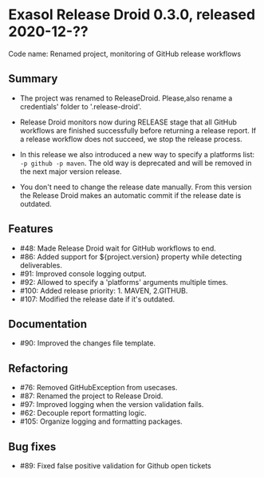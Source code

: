 # Exasol Release Droid 0.3.0, released 2020-12-??

Code name: Renamed project, monitoring of GitHub release workflows

## Summary

- The project was renamed to ReleaseDroid. Please,also rename a credentials' folder to '.release-droid'.
- Release Droid monitors now during RELEASE stage that all GitHub workflows are finished successfully before returning a release report. If a release workflow does not succeed, we stop the release process.

- In this release we also introduced a new way to specify a platforms list: `-p github -p maven`. The old way is deprecated and will be removed in the next major version release.

- You don't need to change the release date manually. From this version the Release Droid makes an automatic commit if the release date is outdated.

## Features

* #48: Made Release Droid wait for GitHub workflows to end.
* #86: Added support for ${project.version} property while detecting deliverables.
* #91: Improved console logging output.
* #92: Allowed to specify a 'platforms' arguments multiple times.
* #100: Added release priority: 1. MAVEN, 2.GITHUB.
* #107: Modified the release date if it's outdated.

## Documentation

* #90: Improved the changes file template.

## Refactoring

* #76: Removed GitHubException from usecases.
* #87: Renamed the project to Release Droid.
* #97: Improved logging when the version validation fails.
* #62: Decouple report formatting logic.
* #105: Organize logging and formatting packages.

## Bug fixes

* #89: Fixed false positive validation for Github open tickets

